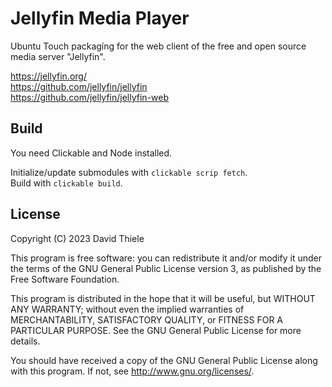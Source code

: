 # Jellyfin Media Player

Ubuntu Touch packagíng for the web client of the free and open source media server "Jellyfin".

<https://jellyfin.org/> <br />
<https://github.com/jellyfin/jellyfin> <br />
<https://github.com/jellyfin/jellyfin-web> <br />

## Build

You need Clickable and Node installed.

Initialize/update submodules with `clickable scrip fetch`. <br />
Build with `clickable build`.

## License

Copyright (C) 2023  David Thiele

This program is free software: you can redistribute it and/or modify it under the terms of the GNU General Public License version 3, as published
by the Free Software Foundation.

This program is distributed in the hope that it will be useful, but WITHOUT ANY WARRANTY; without even the implied warranties of MERCHANTABILITY, SATISFACTORY QUALITY, or FITNESS FOR A PARTICULAR PURPOSE.  See the GNU General Public License for more details.

You should have received a copy of the GNU General Public License along with this program.  If not, see <http://www.gnu.org/licenses/>.
